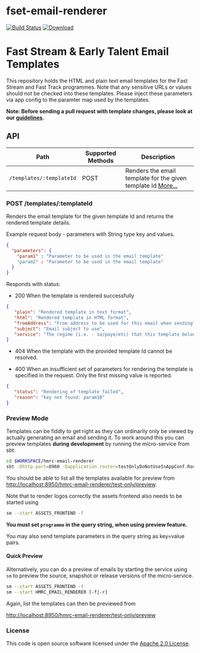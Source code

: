 # fset-email-renderer

[![Build Status](https://travis-ci.org/hmrc/fset-email-renderer.svg?branch=master)](https://travis-ci.org/hmrc/fset-email-renderer) [ ![Download](https://api.bintray.com/packages/hmrc/releases/fset-email-renderer/images/download.svg) ](https://bintray.com/hmrc/releases/fset-email-renderer/_latestVersion)

# Fast Stream & Early Talent Email Templates

This repository holds the HTML and plain text email templates for the Fast Stream and Fast Track programmes.
Note that any sensitive URLs or values should not be checked into these templates.  Please inject these parameters via app config to the paramter map used by the templates.

**Note: Before sending a pull request with template changes, please look at our [guidelines](/CONTRIBUTING.md).**


## API

| Path                         | Supported Methods | Description  |
| ---------------------------- | ----------------  | ------------ |
| ```/templates/:templateId``` | POST              | Renders the email template for the given template Id [More...](#post-templatestemplateId) |


### POST /templates/:templateId

Renders the email template for the  given template Id and returns the rendered template details.

Example request body - parameters with String type key and values.

```json
{
  "parameters": {
    "param1" : "Parameter to be used in the email template"
    "param2" : "Parameter to be used in the email template"
  }
}
```

Responds with status:

* 200 When the template is rendered successfully

 ```json
{
    "plain": "Rendered template in text format",
    "html": "Rendered template in HTML format",
    "fromAddress": "From address to be used for this email when sending",
    "subject": "Email subject to use",
    "service": "The regime (i.e. - sa/paye/etc) that this template belongs to"
}
 ```
* 404 When the template with the provided template Id cannot be resolved.

* 400 When an insufficient set of parameters for rendering the template is specified in the request. Only the first missing value is reported.

 ```json
{
    "status": "Rendering of template failed",
    "reason": "key not found: param10"
}
 ```

### Preview Mode

Templates can be fiddly to get right as they can ordinarily only be viewed by actually generating an email and sending it. To work around this you can preview templates **during development** by running the micro-service from sbt:

```bash
cd $WORKSPACE/hmrc-email-renderer
sbt -Dhttp.port=8960 -Dapplication.router=testOnlyDoNotUseInAppConf.Routes run
```

You should be able to list all the templates available for preview from [http://localhost:8950/hmrc-email-renderer/test-only/preview](http://localhost:8960/hmrc-email-renderer/test-only/preview).

Note that to render logos correctly the assets frontend also needs to be started using

```bash
sm --start ASSETS_FRONTEND -f
```

**You must set `programme` in the query string, when using preview feature.**

You may also send template parameters in the query string as key=value pairs.

#### Quick Preview
Alternatively, you can do a preview of emails by starting the service using `sm` to preview the source, snapshot or release versions of the micro-service.

```bash
sm --start ASSETS_FRONTEND -f
sm --start HMRC_EMAIL_RENDERER [-f|-r]
```

Again, list the templates can then be previewed from

[http://localhost:8950/hmrc-email-renderer/test-only/preview](http://localhost:8950/hmrc-email-renderer/test-only/preview)

### License

This code is open source software licensed under the [Apache 2.0 License]("http://www.apache.org/licenses/LICENSE-2.0.html").


